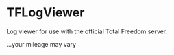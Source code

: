 TFLogViewer
===========

Log viewer for use with the official Total Freedom server.

...your mileage may vary

